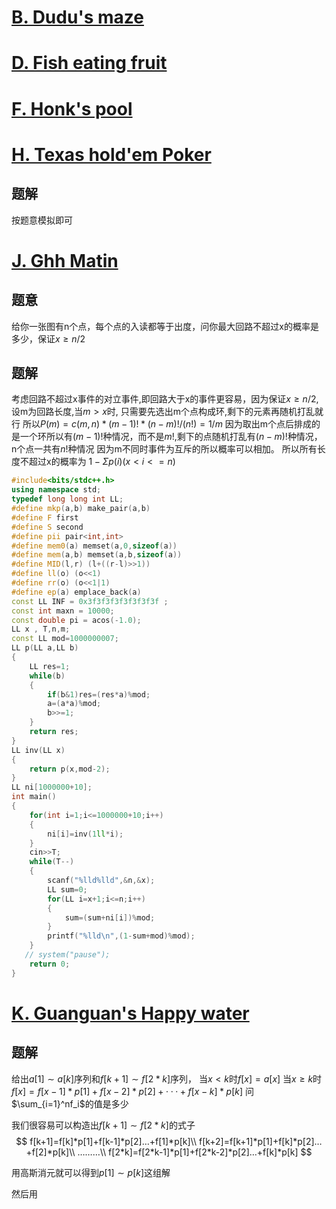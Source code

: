 # [ B. Dudu's maze](https://nanti.jisuanke.com/t/41402)
# [D. Fish eating fruit](https://nanti.jisuanke.com/t/41403)
# [F. Honk's pool](https://nanti.jisuanke.com/t/41406)
# [H. Texas hold'em Poker](https://nanti.jisuanke.com/t/41408)
## 题解
按题意模拟即可
# [J. Ghh Matin](https://nanti.jisuanke.com/t/41404)
## 题意
给你一张图有n个点，每个点的入读都等于出度，问你最大回路不超过x的概率是多少，保证$x\geq n/2$
## 题解
考虑回路不超过x事件的对立事件,即回路大于x的事件更容易，因为保证$x\geq n/2$,
设m为回路长度,当$m>x$时, 只需要先选出m个点构成环,剩下的元素再随机打乱就行
所以$P(m)=c(m,n)*(m-1)!*(n-m)!/(n!)=1/m$
因为取出m个点后排成的是一个环所以有$(m-1)!$种情况，而不是$m!$,剩下的点随机打乱有$(n-m)!$种情况，n个点一共有$n!$种情况
因为m不同时事件为互斥的所以概率可以相加。
所以所有长度不超过x的概率为 $1-Σp(i) (x<i<=n)$
```cpp
#include<bits/stdc++.h>
using namespace std;
typedef long long int LL;
#define mkp(a,b) make_pair(a,b)
#define F first
#define S second
#define pii pair<int,int>
#define mem0(a) memset(a,0,sizeof(a))
#define mem(a,b) memset(a,b,sizeof(a))
#define MID(l,r) (l+((r-l)>>1))
#define ll(o) (o<<1)
#define rr(o) (o<<1|1)
#define ep(a) emplace_back(a)
const LL INF = 0x3f3f3f3f3f3f3f3f ;
const int maxn = 10000;
const double pi = acos(-1.0);
LL x , T,n,m;
const LL mod=1000000007;
LL p(LL a,LL b)
{
    LL res=1;
    while(b)
    {
        if(b&1)res=(res*a)%mod;
        a=(a*a)%mod;
        b>>=1;
    }
    return res;
}
LL inv(LL x)
{
    return p(x,mod-2);
}
LL ni[1000000+10];
int main()
{
    for(int i=1;i<=1000000+10;i++)
    {
        ni[i]=inv(1ll*i);
    }
    cin>>T;
    while(T--)
    {
        scanf("%lld%lld",&n,&x);
        LL sum=0;
        for(LL i=x+1;i<=n;i++)
        {
            sum=(sum+ni[i])%mod;
        }
        printf("%lld\n",(1-sum+mod)%mod);
    }
   // system("pause");
    return 0;
}
```
# [K. Guanguan's Happy water](https://nanti.jisuanke.com/t/41411)
## 题解
给出$a[1]\sim a[k]$序列和$f[k+1]\sim f[2*k]$序列，
当$x<k$时$f[x]=a[x]$
当$x\geq k$时$f[x]=f[x-1]*p[1]+f[x-2]*p[2]+···+f[x-k]*p[k]$
问 $\sum_{i=1}^nf_i$的值是多少


我们很容易可以构造出$f[k+1]\sim f[2*k]$的式子
$$
f[k+1]=f[k]*p[1]+f[k-1]*p[2]…+f[1]*p[k]\\
f[k+2]=f[k+1]*p[1]+f[k]*p[2]…+f[2]*p[k]\\
………\\
f[2*k]=f[2*k-1]*p[1]+f[2*k-2]*p[2]…+f[k]*p[k]
$$

用高斯消元就可以得到$p[1]\sim p[k]$这组解

然后用
